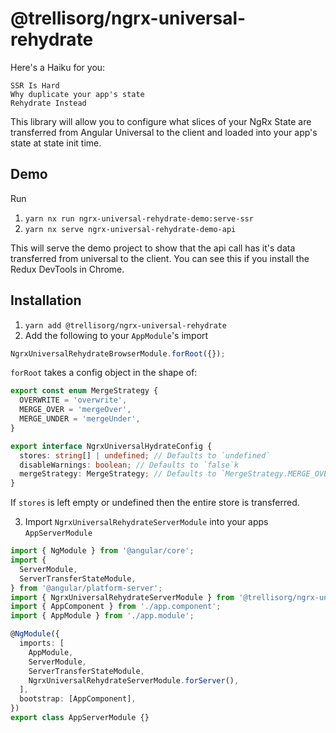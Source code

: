 # @trellisorg/ngrx-universal-rehydrate

Here's a Haiku for you:

```
SSR Is Hard
Why duplicate your app's state
Rehydrate Instead
```

This library will allow you to configure what slices of your NgRx State are transferred from
Angular Universal to the client and loaded into your app's state at state init time.

## Demo

Run

1. `yarn nx run ngrx-universal-rehydrate-demo:serve-ssr`
2. `yarn nx serve ngrx-universal-rehydrate-demo-api`

This will serve the demo project to show that the api call has it's data transferred
from universal to the client. You can see this if you install the Redux DevTools in Chrome.

## Installation

1. `yarn add @trellisorg/ngrx-universal-rehydrate`
2. Add the following to your `AppModule`'s import

```typescript
NgrxUniversalRehydrateBrowserModule.forRoot({});
```

`forRoot` takes a config object in the shape of:

```typescript
export const enum MergeStrategy {
  OVERWRITE = 'overwrite',
  MERGE_OVER = 'mergeOver',
  MERGE_UNDER = 'mergeUnder',
}

export interface NgrxUniversalHydrateConfig {
  stores: string[] | undefined; // Defaults to `undefined`
  disableWarnings: boolean; // Defaults to `false`k
  mergeStrategy: MergeStrategy; // Defaults to `MergeStrategy.MERGE_OVER`
}
```

If `stores` is left empty or undefined then the entire store is transferred.

3. Import `NgrxUniversalRehydrateServerModule` into your apps `AppServerModule`

```typescript
import { NgModule } from '@angular/core';
import {
  ServerModule,
  ServerTransferStateModule,
} from '@angular/platform-server';
import { NgrxUniversalRehydrateServerModule } from '@trellisorg/ngrx-universal-rehydrate/server';
import { AppComponent } from './app.component';
import { AppModule } from './app.module';

@NgModule({
  imports: [
    AppModule,
    ServerModule,
    ServerTransferStateModule,
    NgrxUniversalRehydrateServerModule.forServer(),
  ],
  bootstrap: [AppComponent],
})
export class AppServerModule {}
```
